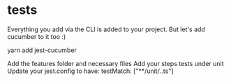 # tests

Everything you add via the CLI is added to your project. But let's add cucumber to it too :) 

yarn add jest-cucumber

Add the features folder and necessary files
Add your steps tests under unit 
Update your jest.config to have: testMatch: ["**/unit/*.*.ts"]
